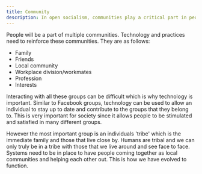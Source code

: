 ```yaml
---
title: Community
description: In open socialism, communities play a critical part in people's well being.
---
```


People will be a part of multiple communities. Technology and practices need to reinforce these communities. They are as follows:

* Family
* Friends
* Local community
* Workplace division/workmates
* Profession
* Interests

Interacting with all these groups can be difficult which is why technology is important. Similar to Facebook groups, technology can be used to allow an individual to stay up to date and contribute to the groups that they belong to. This is very important for society since it allows people to be stimulated and satisfied in many different groups.

However the most important group is an individuals 'tribe' which is the immediate family and those that live close by. Humans are tribal and we can only truly be in a tribe with those that we live around and see face to face. Systems need to be in place to have people coming together as local communities and helping each other out. This is how we have evolved to function.

